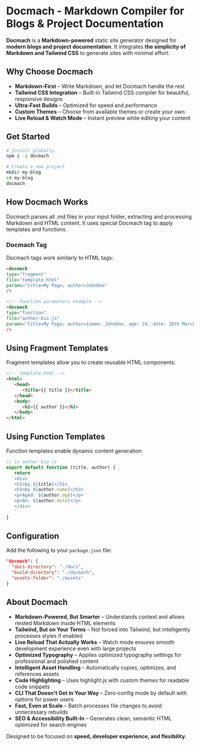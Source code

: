 <docmach type="fragment" file="fragments/head.html" params="title: introduction" />
<docmach type="fragment" file="fragments/doc-sidebar.html" />

# Docmach - Markdown Compiler for Blogs & Project Documentation

**Docmach** is a **Markdown-powered** static site generator designed for **modern blogs and project documentation**. It integrates **the simplicity of Markdown and Tailwind CSS** to generate sites with minimal effort.

## Why Choose Docmach

- **Markdown-First** – Write Markdown, and let Docmach handle the rest
- **Tailwind CSS Integration** – Built-in Tailwind CSS compiler for beautiful, responsive designs
- **Ultra-Fast Builds** – Optimized for speed and performance
- **Custom Themes** – Choose from available themes or create your own
- **Live Reload & Watch Mode** – Instant preview while editing your content

## Get Started

```sh
# Install globally
npm i -g docmach

# Create a new project
mkdir my-blog
cd my-blog
docmach
```

## How Docmach Works

Docmach parses all .md files in your input folder, extracting and processing Markdown and HTML content. It uses special Docmach tag to apply templates and functions.

### Docmach Tag

Docmach tags work similarly to HTML tags:

```html
<docmach 
type="fragment" 
file="template.html" 
params="title=My Page; author=JohnDoe" 
/>

<!-- Function parameters example -->
<docmach 
type="function" 
file="author-bio.js" 
params="title=My Page; author={name: JohnDoe, age: 24, date: 20th March 2015}" 
/>
```

## Using Fragment Templates

Fragment templates allow you to create reusable HTML components:

```html
<!-- template.html -->
<html>
   <head>
      <title>{{ title }}</title>
   </head>
   <body>
      <h2>{{ author }}</h2>
   </body>
</html>
```

## Using Function Templates

Function templates enable dynamic content generation:

```js
// in author-bio.js
export default function (title, author) {
   return `
   <div>
   <h1>by ${title}</h1>
   <h3>by ${author.name}</h3>
   <p>Aged: ${author.age}</p>
   <p>On: ${author.date}</p>
   </div>
   `
}
```

## Configuration

Add the following to your `package.json` file:

```json
"docmach": {
  "docs-directory": "./docs",
  "build-directory": "./docmach",
  "assets-folder": "./assets" 
}
```

## About Docmach

- **Markdown-Powered, But Smarter** – Understands context and allows nested Markdown inside HTML elements
- **Tailwind, But on Your Terms** – Not forced into Tailwind, but intelligently processes styles if enabled
- **Live Reload That Actually Works** – Watch mode ensures smooth development experience even with large projects
- **Optimized Typography** – Applies optimized typography settings for professional and polished content
- **Intelligent Asset Handling** – Automatically copies, optimizes, and references assets
- **Code Highlighting** – Uses highlight.js with custom themes for readable code snippets
- **CLI That Doesn't Get in Your Way** – Zero-config mode by default with options for power users
- **Fast, Even at Scale** – Batch processes file changes to avoid unnecessary rebuilds
- **SEO & Accessibility Built-In** – Generates clean, semantic HTML optimized for search engines

Designed to be focused on **speed, developer experience, and flexibility**.

<docmach type="function" file="fragments/doc-nav.js" 
params="prev: {link: /, text: Get started }; next: {link: /docs/quickstart.html, text: Quickstart };" 
/> 
<docmach type="fragment" file="fragments/doc-sidebar-end.html" />
<docmach type="fragment" file="fragments/footer.html" />